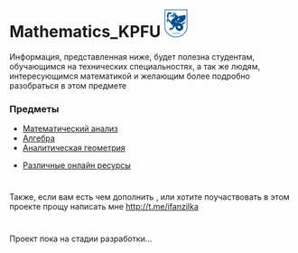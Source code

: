 # Mathematics_KPFU ![](https://github.com/ifanzilka/Mathematics_KPFU/blob/master/img/kpfu_photo-resizer.ru.jpg)

Информация, представленная ниже, будет полезна студентам, обучающимся на технических специальностях, а так же людям, интересующимся математикой и желающим более подробно разобраться в этом предмете

### Предметы
+ [Математический анализ](/links/mathematical-analysis.md)
+ [Алгебра](https://github.com/ifanzilka/Mathematics_KPFU/blob/master/links/algebra.md) 
+ [Аналитическая геометрия](https://github.com/ifanzilka/Mathematics_KPFU/blob/master/links/analiticks_geometry/analiticks_geometry.md)  
  
  
  
  
 * [Различные онлайн ресурсы](https://github.com/ifanzilka/Mathematics_KPFU/blob/master/links/online_resurs.md)
#
#
Также, если вам есть чем дополнить , или хотите поучаствовать в этом проекте прощу написать мне http://t.me/ifanzilka
#
#
#
#
#
#
Проект пока на стадии разработки...



